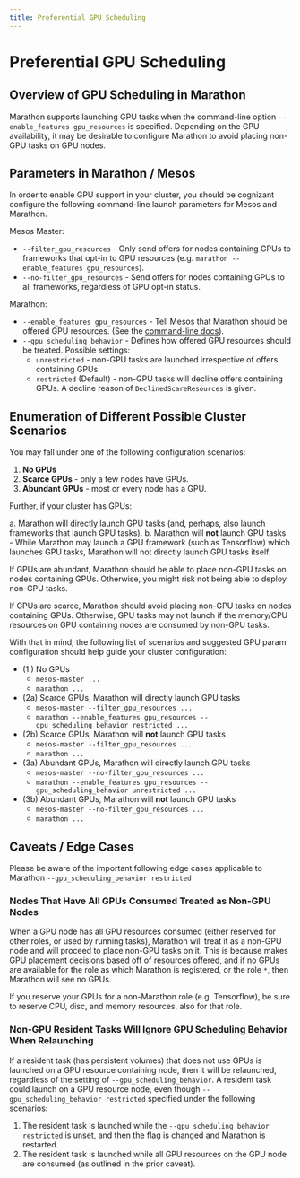 ```yaml
---
title: Preferential GPU Scheduling
---
```


# Preferential GPU Scheduling


## Overview of GPU Scheduling in Marathon

Marathon supports launching GPU tasks when the command-line option `--enable_features gpu_resources` is specified. Depending on the GPU availability, it may be desirable to configure Marathon to avoid placing non-GPU tasks on GPU nodes.


## Parameters in Marathon / Mesos

In order to enable GPU support in your cluster, you should be cognizant configure the following command-line launch parameters for Mesos and Marathon.

Mesos Master:

- `--filter_gpu_resources` - Only send offers for nodes containing GPUs to frameworks that opt-in to GPU resources (e.g. `marathon --enable_features gpu_resources`).
- `--no-filter_gpu_resources` - Send offers for nodes containing GPUs to all frameworks, regardless of GPU opt-in status.

Marathon:

- `--enable_features gpu_resources` - Tell Mesos that Marathon should be offered GPU resources. (See the [command-line docs](./command-line-flags.html)).
- `--gpu_scheduling_behavior` - Defines how offered GPU resources should be treated. Possible settings:
    - `unrestricted` - non-GPU tasks are launched irrespective of offers containing GPUs.
    - `restricted` (Default) - non-GPU tasks will decline offers containing GPUs. A decline reason of `DeclinedScareResources` is given.

## Enumeration of Different Possible Cluster Scenarios

You may fall under one of the following configuration scenarios:

1. **No GPUs**
2. **Scarce GPUs** - only a few nodes have GPUs.
3. **Abundant GPUs** - most or every node has a GPU.

Further, if your cluster has GPUs:

a. Marathon will directly launch GPU tasks (and, perhaps, also launch frameworks that launch GPU tasks).
b. Marathon will **not** launch GPU tasks - While Marathon may launch a GPU framework (such as Tensorflow) which launches GPU tasks, Marathon will not directly launch GPU tasks itself.

If GPUs are abundant, Marathon should be able to place non-GPU tasks on nodes containing GPUs. Otherwise, you might risk not being able to deploy non-GPU tasks.

If GPUs are scarce, Marathon should avoid placing non-GPU tasks on nodes containing GPUs. Otherwise, GPU tasks may not launch if the memory/CPU resources on GPU containing nodes are consumed by non-GPU tasks.

With that in mind, the following list of scenarios and suggested GPU param configuration should help guide your cluster configuration:

- (1 ) No GPUs
    - `mesos-master ...`
    - `marathon ...`
- (2a) Scarce GPUs, Marathon will directly launch GPU tasks
    - `mesos-master --filter_gpu_resources ...`
    - `marathon --enable_features gpu_resources --gpu_scheduling_behavior restricted ...`
- (2b) Scarce GPUs, Marathon will **not** launch GPU tasks
    - `mesos-master --filter_gpu_resources ...`
    - `marathon ...`
- (3a) Abundant GPUs, Marathon will directly launch GPU tasks
    - `mesos-master --no-filter_gpu_resources ...`
    - `marathon --enable_features gpu_resources --gpu_scheduling_behavior unrestricted ...`
- (3b) Abundant GPUs, Marathon will **not** launch GPU tasks
    - `mesos-master --no-filter_gpu_resources ...`
    - `marathon ...`

## Caveats / Edge Cases

Please be aware of the important following edge cases applicable to Marathon `--gpu_scheduling_behavior restricted`

### Nodes That Have All GPUs Consumed Treated as Non-GPU Nodes

When a GPU node has all GPU resources consumed (either reserved for other roles, or used by running tasks), Marathon will treat it as a non-GPU node and will proceed to place non-GPU tasks on it. This is because makes GPU placement decisions based off of resources offered, and if no GPUs are available for the role as which Marathon is registered, or the role `*`, then Marathon will see no GPUs.

If you reserve your GPUs for a non-Marathon role (e.g. Tensorflow), be sure to reserve CPU, disc, and memory resources, also for that role.

### Non-GPU Resident Tasks Will Ignore GPU Scheduling Behavior When Relaunching

If a resident task (has persistent volumes) that does not use GPUs is launched on a GPU resource containing node, then it will be relaunched, regardless of the setting of `--gpu_scheduling_behavior`. A resident task could launch on a GPU resource node, even though `--gpu_scheduling_behavior restricted` specified under the following scenarios:

1. The resident task is launched while the `--gpu_scheduling_behavior restricted` is unset, and then the flag is changed and Marathon is restarted.
2. The resident task is launched while all GPU resources on the GPU node are consumed (as outlined in the prior caveat).
